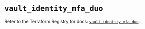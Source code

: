 # `vault_identity_mfa_duo`

Refer to the Terraform Registry for docs: [`vault_identity_mfa_duo`](https://registry.terraform.io/providers/hashicorp/vault/4.1.0/docs/resources/identity_mfa_duo).
